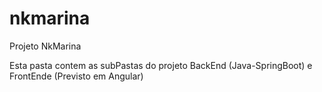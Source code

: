 # nkmarina
Projeto NkMarina

Esta pasta contem as subPastas do projeto BackEnd (Java-SpringBoot) e
FrontEnde (Previsto em Angular)
